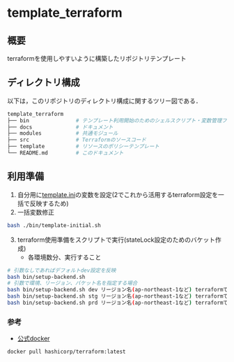# template_terraform

## 概要

terraformを使用しやすいように構築したリポジトリテンプレート

## ディレクトリ構成

以下は，このリポジトリのディレクトリ構成に関するツリー図である．

```sh
template_terraform
├── bin               # テンプレート利用開始のためのシェルスクリプト・変数管理ファイル
├── docs              # ドキュメント
├── modules           # 共通モジュール
├── src               # Terraformのソースコード
├── template          # リソースのポリシーテンプレート
└── README.md         # このドキュメント
```

## 利用準備

1. 自分用に[template.ini](bin/template.ini)の変数を設定(2でこれから活用するterraform設定を一括で反映するため)
2. 一括変数修正

```sh
bash ./bin/template-initial.sh
```

3. terraform使用準備をスクリプトで実行(stateLock設定のためのバケット作成)
   - 各環境数分、実行すること

```sh
# 引数なしであればデフォルトdev設定を反映
bash bin/setup-backend.sh
# 引数で環境、リージョン、バケット名を指定する場合
bash bin/setup-backend.sh dev リージョン名(ap-northeast-1など) terraformで使用するバケット名
bash bin/setup-backend.sh stg リージョン名(ap-northeast-1など) terraformで使用するバケット名
bash bin/setup-backend.sh prd リージョン名(ap-northeast-1など) terraformで使用するバケット名
```

### 参考

- [公式docker](https://hub.docker.com/r/hashicorp/terraform)

```sh
docker pull hashicorp/terraform:latest
```
